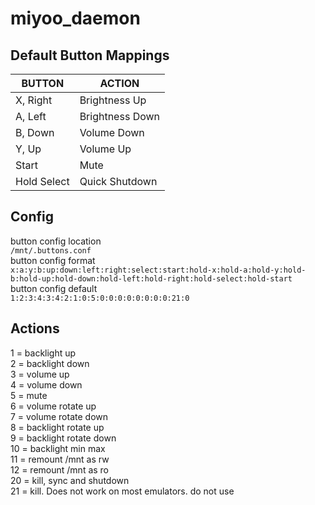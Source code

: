 # miyoo_daemon

## Default Button Mappings

| BUTTON | ACTION |
|  --- | --- |
| X, Right | Brightness Up |
| A, Left | Brightness Down |
| B, Down | Volume Down |
| Y, Up | Volume Up |
| Start | Mute |
| Hold Select | Quick Shutdown |

## Config
button config location  
`/mnt/.buttons.conf`  
button config format  
`x:a:y:b:up:down:left:right:select:start:hold-x:hold-a:hold-y:hold-b:hold-up:hold-down:hold-left:hold-right:hold-select:hold-start`  
button config default  
`1:2:3:4:3:4:2:1:0:5:0:0:0:0:0:0:0:0:21:0` 

## Actions
1 = backlight up  
2 = backlight down  
3 = volume up  
4 = volume down  
5 = mute  
6 = volume rotate up  
7 = volume rotate down  
8 = backlight rotate up  
9 = backlight rotate down  
10 = backlight min max  
11 = remount /mnt as rw  
12 = remount /mnt as ro  
20 = kill, sync and shutdown  
21 = kill. Does not work on most emulators. do not use  
